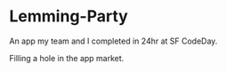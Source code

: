 Lemming-Party
=============
An app my team and I completed in 24hr at SF CodeDay.

Filling a hole in the app market.
